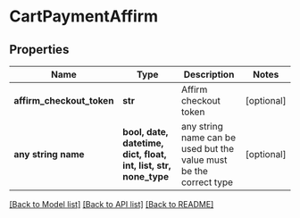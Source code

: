 # CartPaymentAffirm


## Properties
Name | Type | Description | Notes
------------ | ------------- | ------------- | -------------
**affirm_checkout_token** | **str** | Affirm checkout token | [optional] 
**any string name** | **bool, date, datetime, dict, float, int, list, str, none_type** | any string name can be used but the value must be the correct type | [optional]

[[Back to Model list]](../README.md#documentation-for-models) [[Back to API list]](../README.md#documentation-for-api-endpoints) [[Back to README]](../README.md)



